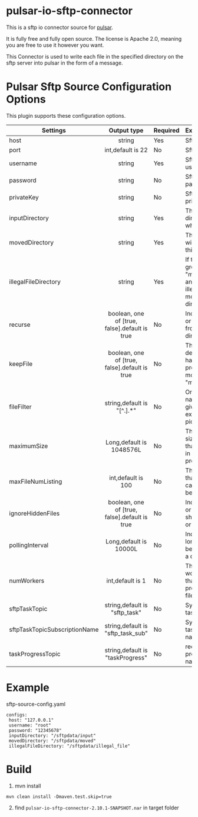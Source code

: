 # pulsar-io-sftp-connector

This is a sftp io connector source for [pulsar](https://github.com/apache/pulsar).

It is fully free and fully open source. The license is Apache 2.0, meaning you are free to use it however you want.

This Connector is used to write each file in the specified directory on the sftp server into pulsar in the form of a
message.

# Pulsar Sftp Source Configuration Options

This plugin supports these configuration options.

| Settings                      |                  Output type                  | Required | Explanation                                                                                          |
|-------------------------------|:---------------------------------------------:|----------|:-----------------------------------------------------------------------------------------------------|
| host                          |                    string                     | Yes      | Sftp server host                                                                                     |
| port                          |               int,default is 22               | No       | Sftp server port                                                                                     |
| username                      |                    string                     | Yes      | Sftp server username                                                                                 |
| password                      |                    string                     | No       | Sftp server password                                                                                 |
| privateKey                    |                    string                     | No       | Sftp server privateKey                                                                               |
| inputDirectory                |                    string                     | Yes      | The input directory from which to pull files.                                                        |
| movedDirectory                |                    string                     | Yes      | The pulled files will be moved to this directory.                                                    |
| illegalFileDirectory          |                    string                     | Yes      | If the file size greater than "maximumSize" and the file is illegal will be moved to this directory. |
| recurse                       | boolean, one of [true, false].default is true | No       | Indicates whether or not to pull files from sub-directories.                                         |
| keepFile                      | boolean, one of [true, false].default is true | No       | The file is not deleted after it has been processed and move to "movedDirectory".                    |
| fileFilter                    |          string,default is "[^.].*"           | No       | Only files whose names match the given regular expression will be picked up.                         |
| maximumSize                   |           Long,default is 1048576L            | No       | The maximum size (in Bytes) that a file can be in order to be processed.                             |
| maxFileNumListing             |              int,default is 100               | No       | The maxi num  file  that a sftp listing can be in order to be processed.                             |
| ignoreHiddenFiles             | boolean, one of [true, false].default is true | No       | Indicates whether or not hidden files should be ignored or not.                                      |
| pollingInterval               |            Long,default is 10000L             | No       | Indicates how long to wait before performing a directory listing.                                    |
| numWorkers                    |               int,default is 1                | No       | The number of worker threads that will be processing the files.                                      |
| sftpTaskTopic                 |         string,default is "sftp_task"         | No       | Synchronization tasks topic name.                                                                    |
| sftpTaskTopicSubscriptionName |       string,default is "sftp_task_sub"       | No       | Synchronization tasks subscript name.                                                                |
| taskProgressTopic             |   string,default is "taskProgress"            | No       | record task progress topic name.                                                                     |

# Example
sftp-source-config.yaml
```
configs:
 host: "127.0.0.1"
 username: "root"
 password: "12345678"
 inputDirectory: "/sftpdata/input"
 movedDirectory: "/sftpdata/moved"
 illegalFileDirectory: "/sftpdata/illegal_file"
```

# Build
1. mvn install
```
mvn clean install -Dmaven.test.skip=true  
```
2. find `pulsar-io-sftp-connector-2.10.1-SNAPSHOT.nar` in target folder
